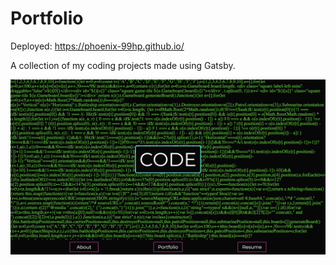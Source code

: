 # Portfolio

Deployed: https://phoenix-99hp.github.io/

A collection of my coding projects made using Gatsby.

![](./src/images/code.png)
